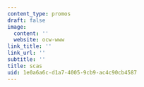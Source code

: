 ```yaml
---
content_type: promos
draft: false
image:
  content: ''
  website: ocw-www
link_title: ''
link_url: ''
subtitle: ''
title: scas
uid: 1e0a6a6c-d1a7-4005-9cb9-ac4c90cb4587
---
```


